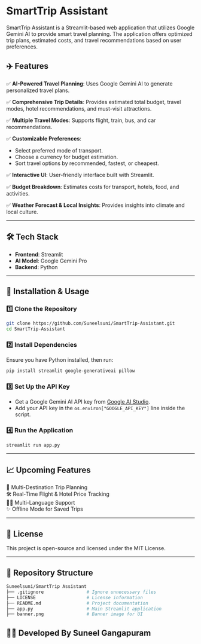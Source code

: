 # SmartTrip Assistant

SmartTrip Assistant is a Streamlit-based web application that utilizes Google Gemini AI to provide smart travel planning. The application offers optimized trip plans, estimated costs, and travel recommendations based on user preferences.

## ✈️ Features

✅ **AI-Powered Travel Planning**: Uses Google Gemini AI to generate personalized travel plans.

✅ **Comprehensive Trip Details**: Provides estimated total budget, travel modes, hotel recommendations, and must-visit attractions.

✅ **Multiple Travel Modes**: Supports flight, train, bus, and car recommendations.

✅ **Customizable Preferences**:
   - Select preferred mode of transport.
   - Choose a currency for budget estimation.
   - Sort travel options by recommended, fastest, or cheapest.

✅ **Interactive UI**: User-friendly interface built with Streamlit.

✅ **Budget Breakdown**: Estimates costs for transport, hotels, food, and activities.

✅ **Weather Forecast & Local Insights**: Provides insights into climate and local culture.

---

## 🛠️ Tech Stack

- **Frontend**: Streamlit
- **AI Model**: Google Gemini Pro
- **Backend**: Python

---

## 🚀 Installation & Usage

### 1️⃣ Clone the Repository
```bash
git clone https://github.com/Suneelsuni/SmartTrip-Assistant.git
cd SmartTrip-Assistant
```

### 2️⃣ Install Dependencies
Ensure you have Python installed, then run:
```bash
pip install streamlit google-generativeai pillow
```

### 3️⃣ Set Up the API Key
- Get a Google Gemini AI API key from [Google AI Studio](https://aistudio.google.com/).
- Add your API key in the `os.environ["GOOGLE_API_KEY"]` line inside the script.

### 4️⃣ Run the Application
```bash
streamlit run app.py
```

---

## 📈 Upcoming Features

🌟 Multi-Destination Trip Planning  
🛠️ Real-Time Flight & Hotel Price Tracking  
👨‍💻 Multi-Language Support  
✨ Offline Mode for Saved Trips  

---

## 📜 License
This project is open-source and licensed under the MIT License.

---
## 📂 Repository Structure
```bash
Suneelsuni/SmartTrip Assistant
├── .gitignore                # Ignore unnecessary files
├── LICENSE                   # License information
├── README.md                 # Project documentation
├── app.py                    # Main Streamlit application
├── banner.png                # Banner image for UI
```
## 👨‍💻 Developed By **Suneel Gangapuram**
